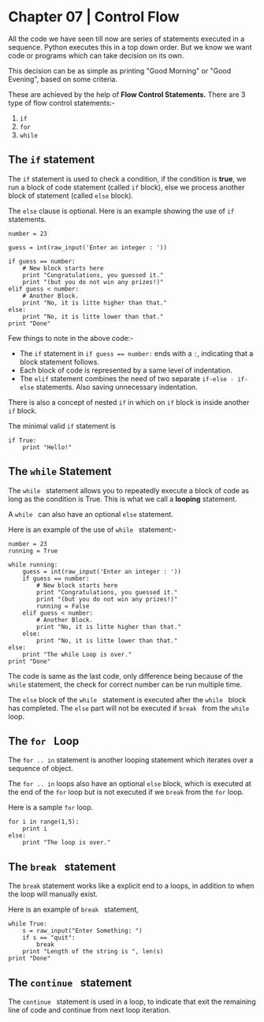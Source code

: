 # Chapter 07 | Control Flow #

All the code we have seen till now are series of statements executed in a sequence. Python executes this in a top down order. But we know we want code or programs which can take decision on its own.

This decision can be as simple as printing "Good Morning" or "Good Evening", based on some criteria.

These are achieved by the help of **Flow Control Statements.** There are 3 type of flow control statements:-

1. `if`
2. `for`
3. `while`

## The `if` statement ##

The `if` statement is used to check a condition, if the condition is **true**, we run a block of code statement (called `if` block), else we process another block of statement (called `else` block).

The `else` clause is optional. Here is an example showing the use of `if` statements.

````
number = 23

guess = int(raw_input('Enter an integer : '))

if guess == number:
    # New block starts here
    print "Congratulations, you guessed it."
    print "(but you do not win any prizes!)"
elif guess < number:
    # Another Block.
    print "No, it is litte higher than that."
else:
    print "No, it is litte lower than that."
print "Done"
````
Few things to note in the above code:-

* The `if` statement in `if guess == number:` ends with a `:`, indicating that a block statement follows.
* Each block of code is represented by a same level of indentation.
* The `elif` statement combines the need of two separate `if-else - if-else` statements. Also saving unnecessary indentation.

There is also a concept of nested `if` in which on `if` block is inside another `if` block.

The minimal valid `if` statement is

````
if True:
    print "Hello!"
````

## The `while` Statement ##

The `while ` statement allows you to repeatedly execute a block of code as long as the condition is True. This is what we call a **looping** statement.

A `while ` can also have an optional `else` statement.

Here is an example of the use of `while ` statement:-

````
number = 23
running = True

while running:
    guess = int(raw_input('Enter an integer : '))
    if guess == number:
        # New block starts here
        print "Congratulations, you guessed it."
        print "(but you do not win any prizes!)"
        running = False
    elif guess < number:
        # Another Block.
        print "No, it is litte higher than that."
    else:
        print "No, it is litte lower than that."
else:
    print "The while Loop is over."
print "Done"    
````
The code is same as the last code, only difference being because of the `while` statement, the check for correct number can be run multiple time.

The `else` block of the `while ` statement is executed after the `while ` block has completed. The `else` part will not be executed if `break ` from the `while ` loop.

## The `for ` Loop ##

The `for .. in` statement is another looping statement which iterates over a sequence of object.

The `for .. in` loops also have an optional `else` block, which is executed at the end of the `for` loop but is not executed if we `break` from the `for` loop.

Here is a sample `for` loop.

````
for i in range(1,5):
    print i
else:
    print "The loop is over."
````

## The `break ` statement ##
The `break` statement works like a explicit end to a loops, in addition to when the loop will manually exist.

Here is an example of `break ` statement,

````
while True:
    s = raw_input("Enter Something: ")
    if s == "quit":
        break
    print "Length of the string is ", len(s)
print "Done"
````

## The `continue ` statement ##

The `continue ` statement is used in a loop, to indicate that exit the remaining line of code and continue from next loop iteration.


